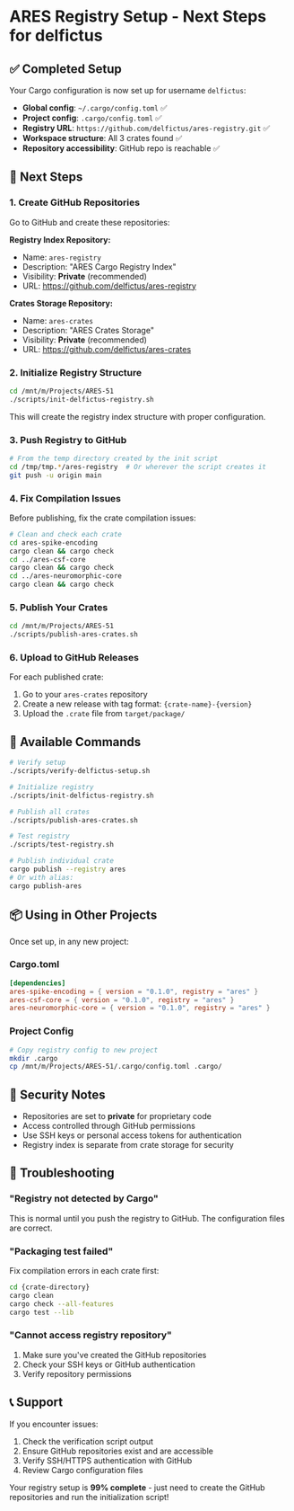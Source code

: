 # ARES Registry Setup - Next Steps for delfictus

## ✅ **Completed Setup**

Your Cargo configuration is now set up for username `delfictus`:

- **Global config**: `~/.cargo/config.toml` ✅
- **Project config**: `.cargo/config.toml` ✅ 
- **Registry URL**: `https://github.com/delfictus/ares-registry.git` ✅
- **Workspace structure**: All 3 crates found ✅
- **Repository accessibility**: GitHub repo is reachable ✅

## 🚀 **Next Steps**

### 1. Create GitHub Repositories

Go to GitHub and create these repositories:

**Registry Index Repository:**
- Name: `ares-registry`
- Description: "ARES Cargo Registry Index"
- Visibility: **Private** (recommended)
- URL: https://github.com/delfictus/ares-registry

**Crates Storage Repository:**
- Name: `ares-crates`  
- Description: "ARES Crates Storage"
- Visibility: **Private** (recommended)
- URL: https://github.com/delfictus/ares-crates

### 2. Initialize Registry Structure

```bash
cd /mnt/m/Projects/ARES-51
./scripts/init-delfictus-registry.sh
```

This will create the registry index structure with proper configuration.

### 3. Push Registry to GitHub

```bash
# From the temp directory created by the init script
cd /tmp/tmp.*/ares-registry  # Or wherever the script creates it
git push -u origin main
```

### 4. Fix Compilation Issues

Before publishing, fix the crate compilation issues:

```bash
# Clean and check each crate
cd ares-spike-encoding
cargo clean && cargo check
cd ../ares-csf-core  
cargo clean && cargo check
cd ../ares-neuromorphic-core
cargo clean && cargo check
```

### 5. Publish Your Crates

```bash
cd /mnt/m/Projects/ARES-51
./scripts/publish-ares-crates.sh
```

### 6. Upload to GitHub Releases

For each published crate:
1. Go to your `ares-crates` repository
2. Create a new release with tag format: `{crate-name}-{version}`
3. Upload the `.crate` file from `target/package/`

## 🔧 **Available Commands**

```bash
# Verify setup
./scripts/verify-delfictus-setup.sh

# Initialize registry
./scripts/init-delfictus-registry.sh

# Publish all crates
./scripts/publish-ares-crates.sh

# Test registry
./scripts/test-registry.sh

# Publish individual crate
cargo publish --registry ares
# Or with alias:
cargo publish-ares
```

## 📦 **Using in Other Projects**

Once set up, in any new project:

### Cargo.toml
```toml
[dependencies]
ares-spike-encoding = { version = "0.1.0", registry = "ares" }
ares-csf-core = { version = "0.1.0", registry = "ares" }
ares-neuromorphic-core = { version = "0.1.0", registry = "ares" }
```

### Project Config
```bash
# Copy registry config to new project
mkdir .cargo
cp /mnt/m/Projects/ARES-51/.cargo/config.toml .cargo/
```

## 🔐 **Security Notes**

- Repositories are set to **private** for proprietary code
- Access controlled through GitHub permissions
- Use SSH keys or personal access tokens for authentication
- Registry index is separate from crate storage for security

## 🐛 **Troubleshooting**

### "Registry not detected by Cargo"
This is normal until you push the registry to GitHub. The configuration files are correct.

### "Packaging test failed"
Fix compilation errors in each crate first:
```bash
cd {crate-directory}
cargo clean
cargo check --all-features
cargo test --lib
```

### "Cannot access registry repository"
1. Make sure you've created the GitHub repositories
2. Check your SSH keys or GitHub authentication
3. Verify repository permissions

## 📞 **Support**

If you encounter issues:
1. Check the verification script output
2. Ensure GitHub repositories exist and are accessible
3. Verify SSH/HTTPS authentication with GitHub
4. Review Cargo configuration files

Your registry setup is **99% complete** - just need to create the GitHub repositories and run the initialization script!